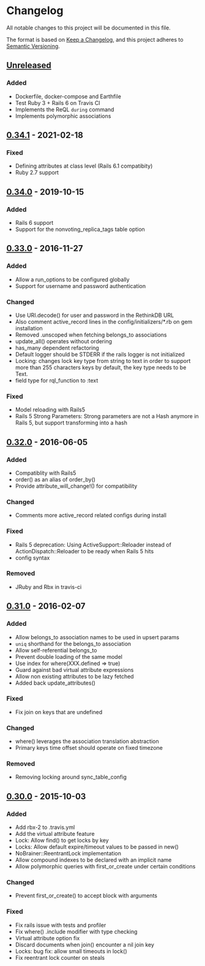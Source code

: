 # Changelog
All notable changes to this project will be documented in this file.

The format is based on [Keep a Changelog](https://keepachangelog.com/en/1.0.0/),
and this project adheres to [Semantic Versioning](https://semver.org/spec/v2.0.0.html).

## [Unreleased]
### Added
- Dockerfile, docker-compose and Earthfile
- Test Ruby 3 + Rails 6 on Travis CI
- Implements the ReQL `during` command
- Implements polymorphic associations

## [0.34.1] - 2021-02-18
### Fixed
- Defining attributes at class level (Rails 6.1 compatibity)
- Ruby 2.7 support

## [0.34.0] - 2019-10-15
### Added
- Rails 6 support
- Support for the nonvoting_replica_tags table option

## [0.33.0] - 2016-11-27
### Added
- Allow a run_options to be configured globally
- Support for username and password authentication

### Changed
- Use URI.decode() for user and password in the RethinkDB URL
- Also comment active_record lines in the config/initializers/*.rb on gem installation
- Removed .unscoped when fetching belongs_to associations
- update_all() operates without ordering
- has_many dependent refactoring
- Default logger should be STDERR if the rails logger is not initialized
- Locking: changes lock key type from string to text in order to support more than 255 characters keys by default, the key type needs to be Text.
- field type for rql_function to :text 

### Fixed
- Model reloading with Rails5
- Rails 5 Strong Parameters: Strong parameters are not a Hash anymore in Rails 5, but support transforming into a hash

## [0.32.0] - 2016-06-05
### Added
- Compatiblity with Rails5
- order() as an alias of order_by()
- Provide attribute_will_change!() for compatibility

### Changed
- Comments more active_record related configs during install

### Fixed
- Rails 5 deprecation: Using ActiveSupport::Reloader instead of ActionDispatch::Reloader to be ready when Rails 5 hits
- config syntax

### Removed
- JRuby and Rbx in travis-ci

## [0.31.0] - 2016-02-07
### Added
- Allow belongs_to association names to be used in upsert params
- `uniq` shorthand for the belongs_to association
- Allow self-referential belongs_to
- Prevent double loading of the same model
- Use index for where(XXX.defined => true)
- Guard against bad virtual attribute expressions
- Allow non existing attributes to be lazy fetched
- Added back update_attributes()

### Fixed
- Fix join on keys that are undefined

### Changed
- where() leverages the association translation abstraction
- Primary keys time offset should operate on fixed timezone

### Removed
- Removing locking around sync_table_config

## [0.30.0] - 2015-10-03
### Added
- Add rbx-2 to .travis.yml
- Add the virtual attribute feature
- Lock: Allow find() to get locks by key
- Locks: Allow default expire/timeout values to be passed in new()
- NoBrainer::ReentrantLock implementation
- Allow compound indexes to be declared with an implicit name
- Allow polymorphic queries with first_or_create under certain conditions

### Changed
- Prevent first_or_create() to accept block with arguments

### Fixed
- Fix rails issue with tests and profiler
- Fix where() .include modifier with type checking
- Virtual attribute option fix
- Discard documents when join() encounter a nil join key
- Locks: bug fix: allow small timeouts in lock()
- Fix reentrant lock counter on steals

[Unreleased]: https://github.com/nobrainerorm/nobrainer/compare/v0.34.1...HEAD
[0.34.1]: https://github.com/nobrainerorm/nobrainer/compare/v0.34.0...v0.34.1
[0.34.0]: https://github.com/nobrainerorm/nobrainer/compare/v0.33.0...v0.34.0
[0.33.0]: https://github.com/nobrainerorm/nobrainer/compare/v0.32.0...v0.33.0
[0.32.0]: https://github.com/nobrainerorm/nobrainer/compare/v0.31.0...v0.32.0
[0.31.0]: https://github.com/nobrainerorm/nobrainer/compare/v0.30.0...v0.31.0
[0.30.0]: https://github.com/nobrainerorm/nobrainer/compare/v0.29.0...v0.30.0
[0.29.0]: https://github.com/nobrainerorm/nobrainer/compare/0.28.0...0.29.0
[0.28.0]: https://github.com/nobrainerorm/nobrainer/compare/0.27.0...0.28.0
[0.27.0]: https://github.com/nobrainerorm/nobrainer/compare/0.26.0...0.27.0
[0.26.0]: https://github.com/nobrainerorm/nobrainer/compare/0.25.1...0.26.0
[0.25.1]: https://github.com/nobrainerorm/nobrainer/compare/0.25.0...0.25.1
[0.25.0]: https://github.com/nobrainerorm/nobrainer/compare/0.24.0...0.25.0
[0.24.0]: https://github.com/nobrainerorm/nobrainer/compare/0.23.0...0.24.0
[0.23.0]: https://github.com/nobrainerorm/nobrainer/compare/0.22.0...0.23.0
[0.22.0]: https://github.com/nobrainerorm/nobrainer/compare/0.21.0...0.22.0
[0.21.0]: https://github.com/nobrainerorm/nobrainer/compare/0.20.0...0.21.0
[0.20.0]: https://github.com/nobrainerorm/nobrainer/compare/0.19.0...0.20.0
[0.19.0]: https://github.com/nobrainerorm/nobrainer/compare/0.18.1...0.19.0
[0.18.1]: https://github.com/nobrainerorm/nobrainer/compare/0.18.0...0.18.1
[0.18.0]: https://github.com/nobrainerorm/nobrainer/compare/0.17.0...0.18.0
[0.17.0]: https://github.com/nobrainerorm/nobrainer/compare/0.16.0...0.17.0
[0.16.0]: https://github.com/nobrainerorm/nobrainer/compare/0.15.0...0.16.0
[0.15.0]: https://github.com/nobrainerorm/nobrainer/compare/0.14.0...0.15.0
[0.15.0]: https://github.com/nobrainerorm/nobrainer/compare/0.14.0...0.15.0
[0.14.0]: https://github.com/nobrainerorm/nobrainer/compare/0.13.1...0.14.0
[0.13.1]: https://github.com/nobrainerorm/nobrainer/compare/0.13.0...0.13.1
[0.13.0]: https://github.com/nobrainerorm/nobrainer/compare/0.12.0...0.13.0
[0.12.0]: https://github.com/nobrainerorm/nobrainer/compare/0.11.0...0.12.0
[0.11.0]: https://github.com/nobrainerorm/nobrainer/compare/0.10.0...0.11.0
[0.10.0]: https://github.com/nobrainerorm/nobrainer/compare/0.9.1...0.10.0
[0.9.1]: https://github.com/nobrainerorm/nobrainer/compare/0.9.0...0.9.1
[0.9.0]: https://github.com/nobrainerorm/nobrainer/compare/0.8.0...0.9.0
[0.8.0]: https://github.com/nobrainerorm/nobrainer/releases/tag/0.8.0
